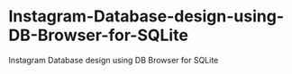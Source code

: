 # Instagram-Database-design-using-DB-Browser-for-SQLite
Instagram Database design using DB Browser for SQLite
